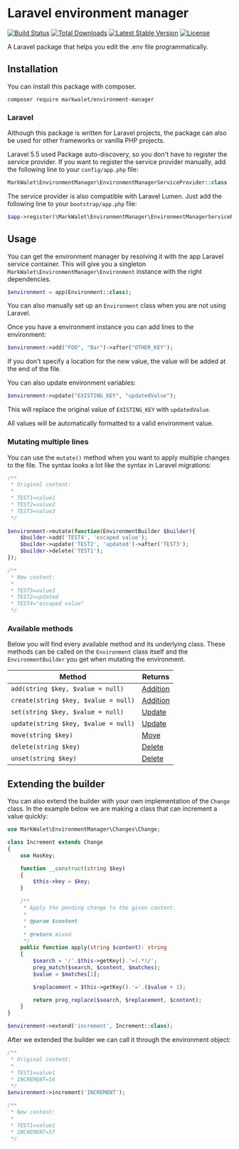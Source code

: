 # Laravel environment manager

[![Build Status](https://travis-ci.org/markwalet/environment-manager.svg?branch=master)](https://travis-ci.org/markwalet/environment-manager)
[![Total Downloads](https://poser.pugx.org/markwalet/environment-manager/downloads)](https://packagist.org/packages/markwalet/environment-manager)
[![Latest Stable Version](https://poser.pugx.org/markwalet/environment-manager/v/stable)](https://packagist.org/packages/markwalet/environment-manager)
[![License](https://poser.pugx.org/markwalet/environment-manager/license)](https://packagist.org/packages/markwalet/environment-manager)

A Laravel package that helps you edit the .env file programmatically.


## Installation
You can install this package with composer.

```shell
composer require markwalet/environment-manager
```

### Laravel
Although this package is written for Laravel projects, the package can also be used for other frameworks or vanilla PHP projects.

Laravel 5.5 used Package auto-discovery, so you don't have to register the service provider. If you want to register the service provider manually, add the following line to your `config/app.php` file:

```php
MarkWalet\EnvironmentManager\EnvironmentManagerServiceProvider::class
```

The service provider is also compatible with Laravel Lumen. Just add the following line to your `bootstrap/app.php` file:
```php
$app->register(\MarkWalet\EnvironmentManager\EnvironmentManagerServiceProvider::class);
```

## Usage
You can get the environment manager by resolving it with the app Laravel service container. This will give you a singleton `MarkWalet\EnvironmentManager\Environment` instance with the right dependencies.
```php
$environment = app(Environment::class);
```

You can also manually set up an `Environment` class when you are not using Laravel.

Once you have a environment instance you can add lines to the environment:

```php
$environment->add("FOO", "Bar")->after("OTHER_KEY");
```

If you don't specify a location for the new value, the value will be added at the end of the file.

You can also update environment variables:

```php
$environment->update("EXISTING_KEY", "updatedValue");
```

This will replace the original value of `EXISTING_KEY` with `updatedValue`.

All values will be automatically formatted to a valid environment value.

### Mutating multiple lines
You can use the `mutate()` method when you want to apply multiple changes to the file. The syntax looks a lot like the syntax in Laravel migrations:

```php
/**
 * Original content: 
 *
 * TEST1=value1
 * TEST2=value2
 * TEST3=value3
 */
 
$environment->mutate(function(EnvironmentBuilder $builder){
    $builder->add('TEST4', 'escaped value');
    $builder->update('TEST2', 'updated')->after('TEST3');
    $builder->delete('TEST1');
});

/**
 * New content: 
 *
 * TEST3=value3
 * TEST2=updated
 * TEST4="escaped value"
 */
```

### Available methods
Below you will find every available method and its underlying class. These methods can be called on the `Environment` class itself and the `EnvironmentBuilder` you get when mutating the environment.

Method  |  Returns
------------- | -------------
`add(string $key, $value = null)` | [Addition](src/Changes/Addition.php)
`create(string $key, $value = null)` | [Addition](src/Changes/Addition.php)
`set(string $key, $value = null)` | [Update](src/Changes/Update.php)
`update(string $key, $value = null)` | [Update](src/Changes/Update.php)
`move(string $key)` | [Move](src/Changes/Move.php)
`delete(string $key)` | [Delete](src/Changes/Delete.php)
`unset(string $key)` | [Delete](src/Changes/Delete.php)

## Extending the builder
You can also extend the builder with your own implementation of the `Change` class. In the example below we are making a class that can increment a value quickly:

```php
use MarkWalet\EnvironmentManager\Changes\Change;

class Increment extends Change
{
    use HasKey;

    function __construct(string $key)
    {
        $this->key = $key;
    }

    /**
     * Apply the pending change to the given content.
     *
     * @param $content
     *
     * @return mixed
     */
    public function apply(string $content): string
    {
        $search = '/'.$this->getKey().'=(.*)/';
        preg_match($search, $content, $matches);
        $value = $matches[1];

        $replacement = $this->getKey().'='.($value + 1);

        return preg_replace($search, $replacement, $content);
    }
}

$environment->extend('increment', Increment::class);
```

After we extended the builder we can call it through the environment object:

```php
/**
 * Original content: 
 *
 * TEST1=value1
 * INCREMENT=56
 */
$environment->increment('INCREMENT');

/**
 * New content: 
 *
 * TEST1=value1
 * INCREMENT=57
 */
```